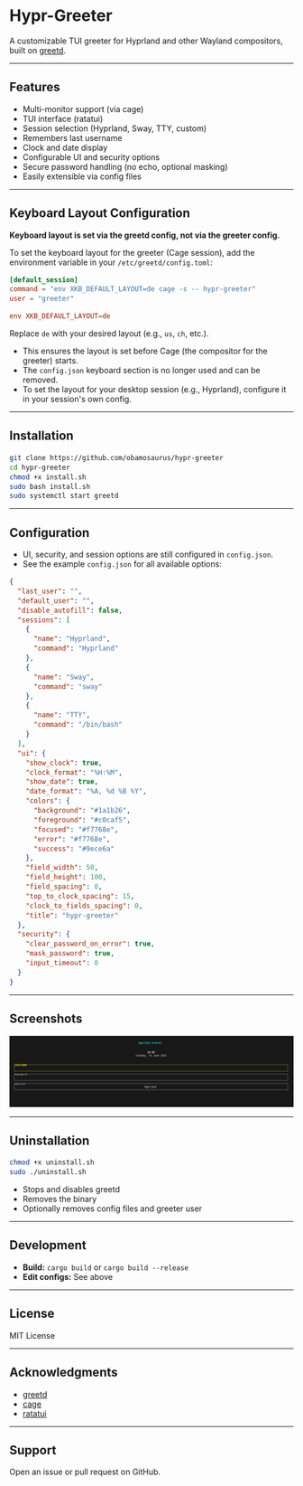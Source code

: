 # Hypr-Greeter

A customizable TUI greeter for Hyprland and other Wayland compositors, built on [greetd](https://github.com/kennylevinsen/greetd).

---

## Features

- Multi-monitor support (via cage)
- TUI interface (ratatui)
- Session selection (Hyprland, Sway, TTY, custom)
- Remembers last username
- Clock and date display
- Configurable UI and security options
- Secure password handling (no echo, optional masking)
- Easily extensible via config files

---

## Keyboard Layout Configuration

**Keyboard layout is set via the greetd config, not via the greeter config.**

To set the keyboard layout for the greeter (Cage session), add the environment variable in your `/etc/greetd/config.toml`:

```toml
[default_session]
command = "env XKB_DEFAULT_LAYOUT=de cage -s -- hypr-greeter"
user = "greeter"
```
```toml
env XKB_DEFAULT_LAYOUT=de
```

Replace `de` with your desired layout (e.g., `us`, `ch`, etc.).

- This ensures the layout is set before Cage (the compositor for the greeter) starts.
- The `config.json` keyboard section is no longer used and can be removed.
- To set the layout for your desktop session (e.g., Hyprland), configure it in your session's own config.

---

## Installation

```bash
git clone https://github.com/obamosaurus/hypr-greeter
cd hypr-greeter
chmod +x install.sh
sudo bash install.sh
sudo systemctl start greetd
```

---

## Configuration

- UI, security, and session options are still configured in `config.json`.
- See the example `config.json` for all available options:

```json
{
  "last_user": "",
  "default_user": "",
  "disable_autofill": false,
  "sessions": [
    {
      "name": "Hyprland",
      "command": "Hyprland"
    },
    {
      "name": "Sway",
      "command": "sway"
    },
    {
      "name": "TTY",
      "command": "/bin/bash"
    }
  ],
  "ui": {
    "show_clock": true,
    "clock_format": "%H:%M",
    "show_date": true,
    "date_format": "%A, %d %B %Y",
    "colors": {
      "background": "#1a1b26",
      "foreground": "#c0caf5",
      "focused": "#f7768e",
      "error": "#f7768e",
      "success": "#9ece6a"
    },
    "field_width": 50,
    "field_height": 100,
    "field_spacing": 0,
    "top_to_clock_spacing": 15,
    "clock_to_fields_spacing": 0,
    "title": "hypr-greeter"
  },
  "security": {
    "clear_password_on_error": true,
    "mask_password": true,
    "input_timeout": 0
  }
}
```

---

## Screenshots

![First Test](image.png)

---

## Uninstallation

```bash
chmod +x uninstall.sh
sudo ./uninstall.sh
```
- Stops and disables greetd
- Removes the binary
- Optionally removes config files and greeter user

---

## Development

- **Build:** `cargo build` or `cargo build --release`
- **Edit configs:** See above

---

## License

MIT License

---

## Acknowledgments

- [greetd](https://github.com/kennylevinsen/greetd)
- [cage](https://github.com/Hjdskes/cage)
- [ratatui](https://github.com/ratatui-org/ratatui)

---

## Support

Open an issue or pull request on GitHub.

